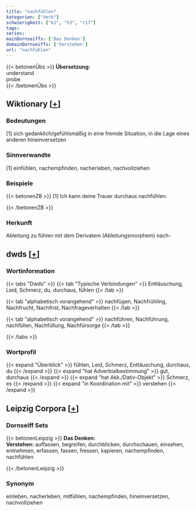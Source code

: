 ```yaml
---
title: "nachfühlen"
kategorien: ["Verb"]
schwierigkeit: ["k1", "h3", "r17"]
tags:
series:
mainDornseiffs: ['Das Denken']
domainDornseiffs: ['Verstehen']
url: "nachfühlen"
---
```


{{< betonenÜbs >}}
**Übersetzung:**  
understand  
probe  
{{< /betonenÜbs >}}

## Wiktionary [[+](https://de.wiktionary.org/wiki/nachfühlen)]

### Bedeutungen
[1] sich gedanklich/gefühlsmäßig in eine fremde Situation, in die Lage eines anderen hineinversetzen  

### Sinnverwandte
[1] einfühlen, nachempfinden, nacherleben, nachvollziehen  

### Beispiele
{{< betonenZB >}}
[1] Ich kann deine Trauer durchaus nachfühlen.  

{{< /betonenZB >}}
### Herkunft
Ableitung zu fühlen mit dem Derivatem (Ableitungsmorphem) nach-  



## dwds [[+](https://www.dwds.de/wb/nachfühlen)]

### Wortinformation
{{< tabs "Dwds" >}}
{{< tab "Typische Verbindungen" >}}
Enttäuschung, Leid, Schmerz, du, durchaus, fühlen
{{< /tab >}}

{{< tab "alphabetisch vorangehend" >}}
nachfügen, Nachfrühling, Nachfrucht, Nachfrist, Nachfrageverhalten
{{< /tab >}}

{{< tab "alphabetisch vorangehend" >}}
nachführen, Nachführung, nachfüllen, Nachfüllung, Nachfürsorge
{{< /tab >}}

{{< /tabs >}}

### Wortprofil
{{< expand "Überblick" >}} fühlen, Leid, Schmerz, Enttäuschung, durchaus, du {{< /expand >}}
{{< expand "hat Adverbialbestimmung" >}} gut, durchaus {{< /expand >}}
{{< expand "hat Akk./Dativ-Objekt" >}} Schmerz, es {{< /expand >}}
{{< expand "in Koordination mit" >}} verstehen {{< /expand >}}

## Leipzig Corpora [[+](https://corpora.uni-leipzig.de/en/res?word=nachfühlen&corpusId=deu_newscrawl-public_2018)]

### Dornseiff Sets
{{< betonenLeipzig >}}
**Das Denken:**  
**Verstehen:** auffassen, begreifen, durchblicken, durchschauen, einsehen, entnehmen, erfassen, fassen, fressen, kapieren, nachempfinden, nachfühlen  

{{< /betonenLeipzig >}}

### Synonym
einleben, nacherleben, mitfühlen, nachempfinden, hineinversetzen, nachvollziehen

